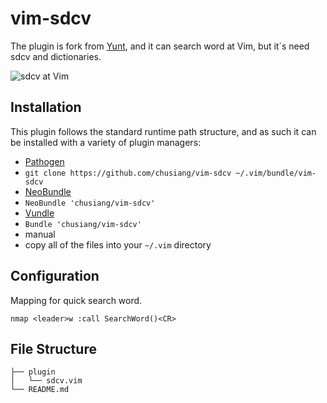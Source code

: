 # vim-sdcv

The plugin is fork from [Yunt](http://my.opera.com/yunt/blog/show.dml/304842), and it can search word at Vim, but it`s need sdcv and dictionaries.

![sdcv at Vim](https://lh5.googleusercontent.com/-k6eRB1pQTd0/UkyAE9o5hVI/AAAAAAAAV1o/4R8nOtWba1k/s640/2013-10-03-sdcv-vim.png)

## Installation

This plugin follows the standard runtime path structure, and as such it can be installed with a variety of plugin managers:

*  [Pathogen][2]
  *  `git clone https://github.com/chusiang/vim-sdcv ~/.vim/bundle/vim-sdcv`
*  [NeoBundle][3]
  *  `NeoBundle 'chusiang/vim-sdcv'`
*  [Vundle][4]
  *  `Bundle 'chusiang/vim-sdcv'`
*  manual
  *  copy all of the files into your `~/.vim` directory

## Configuration

Mapping for quick search word.

	nmap <leader>w :call SearchWord()<CR>

## File Structure

	├── plugin
	│   └── sdcv.vim
	└── README.md

[2]: https://github.com/tpope/vim-pathogen
[3]: https://github.com/Shougo/neobundle.vim
[4]: https://github.com/gmarik/vundle

